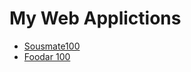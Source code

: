 # My Web Applictions
- [Sousmate100](https://github.com/azimibm/MyPortfolio/tree/master/Sousmate%20100/index.html)
- [Foodar 100](https://github.com/azimibm/MyPortfolio/tree/master/Foodar%20100/index.html)
